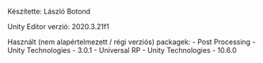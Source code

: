 Készítette: László Botond

Unity Editor verzió: 2020.3.21f1

Használt (nem alapértelmezett / régi verziós) packagek:
    - Post Processing - Unity Technologies - 3.0.1
    - Universal RP - Unity Technologies - 10.6.0